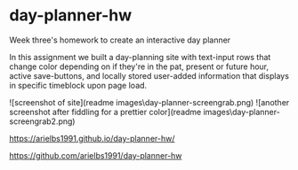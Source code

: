 # day-planner-hw
Week three's homework to create an interactive day planner

In this assignment we built a day-planning site with text-input rows that change color depending on if they're in the pat, present or future hour, active save-buttons, and locally stored user-added information that displays in specific timeblock upon page load. 

![screenshot of site](readme images\day-planner-screengrab.png)
![another screenshot after fiddling for a prettier color](readme images\day-planner-screengrab2.png)

https://arielbs1991.github.io/day-planner-hw/

https://github.com/arielbs1991/day-planner-hw